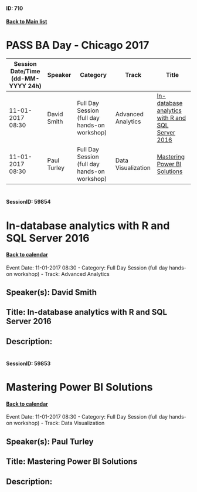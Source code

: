 #### ID: 710
#### [Back to Main list](index.md)
# PASS BA Day - Chicago 2017
Session Date/Time (dd-MM-YYYY 24h)|Speaker|Category|Track|Title
---|---|---|---|---
11-01-2017 08:30|David Smith|Full Day Session (full day hands-on workshop)|Advanced Analytics|[In-database analytics with R and SQL Server 2016](#sessionid-59854)
11-01-2017 08:30|Paul Turley|Full Day Session (full day hands-on workshop)|Data Visualization|[Mastering Power BI Solutions](#sessionid-59853)
# 
#### SessionID: 59854
# In-database analytics with R and SQL Server 2016
#### [Back to calendar](#id-710)
Event Date: 11-01-2017 08:30 - Category: Full Day Session (full day hands-on workshop) - Track: Advanced Analytics
## Speaker(s): David Smith
## Title: In-database analytics with R and SQL Server 2016
## Description:
### 
# 
#### SessionID: 59853
# Mastering Power BI Solutions
#### [Back to calendar](#id-710)
Event Date: 11-01-2017 08:30 - Category: Full Day Session (full day hands-on workshop) - Track: Data Visualization
## Speaker(s): Paul Turley
## Title: Mastering Power BI Solutions
## Description:
### 
